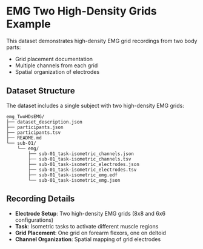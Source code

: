 # EMG Two High-Density Grids Example

This dataset demonstrates high-density EMG grid recordings from two body parts:
- Grid placement documentation
- Multiple channels from each grid
- Spatial organization of electrodes

## Dataset Structure

The dataset includes a single subject with two high-density EMG grids:

```
emg_TwoHDsEMG/
├── dataset_description.json
├── participants.json
├── participants.tsv
├── README.md
└── sub-01/
    └── emg/
        ├── sub-01_task-isometric_channels.json
        ├── sub-01_task-isometric_channels.tsv
        ├── sub-01_task-isometric_electrodes.json
        ├── sub-01_task-isometric_electrodes.tsv
        ├── sub-01_task-isometric_emg.edf
        └── sub-01_task-isometric_emg.json
```

## Recording Details

- **Electrode Setup**: Two high-density EMG grids (8x8 and 6x6 configurations)
- **Task**: Isometric tasks to activate different muscle regions
- **Grid Placement**: One grid on forearm flexors, one on deltoid
- **Channel Organization**: Spatial mapping of grid electrodes 
